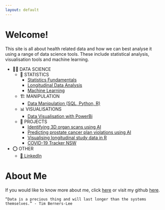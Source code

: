 ```yaml
---
layout: default
---
```


# Welcome!

This site is all about health related data and how we can best analyse it using a range of data science tools. These include statistical analysis, visualisation tools and machine learning.

- 👨‍💻 DATA SCIENCE
	- 🔢 STATISTICS
		- [Statistics Fundamentals](datascience/statistics/fundamentals/fundamentals.md)
		- [Longitudinal Data Analysis](datascience/statistics/longitudinal-data-analysis/longitudinal-data-analysis.md)
		- [Machine Learning](datascience/statistics/machine-learning/machine-learning.md)
	- 🏗️ MANIPULATION
		- [Data Manipulation (SQL, Python, R)](datascience/data-manipulation/data-manipulation.md)
	- 📊 VISUALISATIONS
		- [Data Visualisation with PowerBi](datascience/visualisations/power-bi/power-bi.md)
	- 📁 PROJECTS
		- [Identifying 3D organ scans using AI](projects/identidying-3d-organ-scans-using-ai/identidying-3d-organ-scans-using-ai.md)
		- [Predicting prostate cancer plan violations using AI](projects/predicting-prostate-cancer-plan-violations-using-ai/predicting-prostate-cancer-plan-violations-using-ai.md)
		- [Visualising longitudinal study data in R](projects/visualising-longitudinal-study-data-in-R/visualising-longitudinal-study-data-in-R.md)
		- [COVID-19 Tracker NSW](projects/covid-19-tracker/covid-19-tracker.md)
- ⭕ OTHER
	- [👤 LinkedIn](https://www.linkedin.com/in/philliphungerford/)

# About Me

If you would like to know more about me, click [here](about/about.md) or visit my github [here](https://github.com/philliphungerford).

```
“Data is a precious thing and will last longer than the systems themselves.” - Tim Berners-Lee
```
